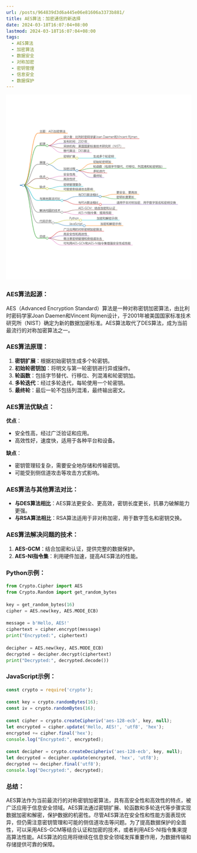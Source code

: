 ```yaml
---
url: /posts/964839d3d6a445e06e81606a3373b881/
title: AES算法：加密通信的新选择
date: 2024-03-18T16:07:04+08:00
lastmod: 2024-03-18T16:07:04+08:00
tags:
  - AES算法
  - 加密算法
  - 数据安全
  - 对称加密
  - 密钥管理
  - 信息安全
  - 数据保护
---
```



<img src="/images/2024_03_18 16_08_14.png" title="2024_03_18 16_08_14.png" alt="2024_03_18 16_08_14.png"/>

### AES算法起源：

AES（Advanced Encryption Standard）算法是一种对称密钥加密算法，由比利时密码学家Joan Daemen和Vincent
Rijmen设计，于2001年被美国国家标准技术研究所（NIST）确定为新的数据加密标准。AES算法取代了DES算法，成为当前最流行的对称加密算法之一。

### AES算法原理：

1. **密钥扩展**：根据初始密钥生成多个轮密钥。
2. **初始轮密钥加**：将明文与第一轮密钥进行异或操作。
3. **轮函数**：包括字节替代、行移位、列混淆和轮密钥加。
4. **多轮迭代**：经过多轮迭代，每轮使用一个轮密钥。
5. **最终轮**：最后一轮不包括列混淆，最终输出密文。

### AES算法优缺点：

**优点**：

- 安全性高，经过广泛验证和应用。
- 高效性好，速度快，适用于各种平台和设备。

**缺点**：

- 密钥管理较复杂，需要安全地存储和传输密钥。
- 可能受到侧信道攻击等攻击方式影响。

### AES算法与其他算法对比：

- **与DES算法相比**：AES算法更安全、更高效，密钥长度更长，抗暴力破解能力更强。
- **与RSA算法相比**：RSA算法适用于非对称加密，用于数字签名和密钥交换。

### AES算法解决问题的技术：

1. **AES-GCM**：结合加密和认证，提供完整的数据保护。
2. **AES-NI指令集**：利用硬件加速，提高AES算法的性能。

### Python示例：

```python
from Crypto.Cipher import AES
from Crypto.Random import get_random_bytes

key = get_random_bytes(16)
cipher = AES.new(key, AES.MODE_ECB)

message = b'Hello, AES!'
ciphertext = cipher.encrypt(message)
print("Encrypted:", ciphertext)

decipher = AES.new(key, AES.MODE_ECB)
decrypted = decipher.decrypt(ciphertext)
print("Decrypted:", decrypted.decode())
```

### JavaScript示例：

```javascript
const crypto = require('crypto');

const key = crypto.randomBytes(16);
const iv = crypto.randomBytes(16);

const cipher = crypto.createCipheriv('aes-128-ecb', key, null);
let encrypted = cipher.update('Hello, AES!', 'utf8', 'hex');
encrypted += cipher.final('hex');
console.log("Encrypted:", encrypted);

const decipher = crypto.createDecipheriv('aes-128-ecb', key, null);
let decrypted = decipher.update(encrypted, 'hex', 'utf8');
decrypted += decipher.final('utf8');
console.log("Decrypted:", decrypted);
```

### 总结：

AES算法作为当前最流行的对称密钥加密算法，具有高安全性和高效性的特点，被广泛应用于信息安全领域。AES算法通过密钥扩展、轮函数和多轮迭代等步骤实现数据加密和解密，保护数据的机密性。尽管AES算法在安全性和性能方面表现优异，但仍需注意密钥管理和可能的侧信道攻击等问题。为了提高数据保护的全面性，可以采用AES-GCM等结合认证和加密的技术，或者利用AES-NI指令集来提高算法性能。AES算法的应用将继续在信息安全领域发挥重要作用，为数据传输和存储提供可靠的保障。